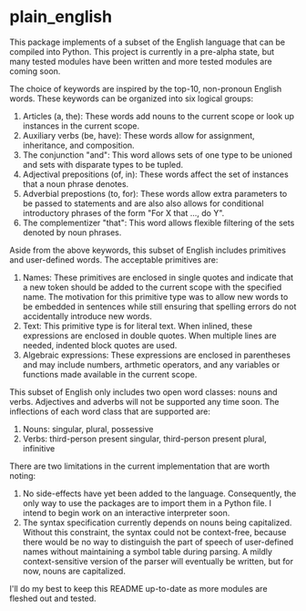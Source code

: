 # plain_english
This package implements of a subset of the English language that can be compiled into Python. This project is currently in a pre-alpha state, but many tested modules have been written and more tested modules are coming soon.

The choice of keywords are inspired by the top-10, non-pronoun English words. These keywords can be organized into six logical groups:

1. Articles (a, the): These words add nouns to the current scope or look up instances in the current scope.
2. Auxiliary verbs (be, have): These words allow for assignment, inheritance, and composition.
3. The conjunction "and": This word allows sets of one type to be unioned and sets with disparate types to be tupled.
4. Adjectival prepositions (of, in): These words affect the set of instances that a noun phrase denotes.
5. Adverbial prepostions (to, for): These words allow extra parameters to be passed to statements and are also
                                    also allows for conditional introductory phrases of the form "For X that ..., do Y".
6. The complementizer "that": This word allows flexible filtering of the sets denoted by noun phrases.

Aside from the above keywords, this subset of English includes primitives and user-defined words. The acceptable primitives are:

1. Names: These primitives are enclosed in single quotes and indicate that a new token should be added to the current scope with the specified name. The motivation for this primitive type was to allow new words to be embedded in sentences while still ensuring that spelling errors do not accidentally introduce new words.
2. Text: This primitive type is for literal text. When inlined, these expressions are enclosed in double quotes. When multiple lines are needed, indented block quotes are used.
3. Algebraic expressions: These expressions are enclosed in parentheses and may include numbers, arthmetic operators, and any variables or functions made available in the current scope.

This subset of English only includes two open word classes: nouns and verbs. Adjectives and adverbs will not be supported any time soon. The inflections of each word class that are supported are:

1. Nouns: singular, plural, possessive
2. Verbs: third-person present singular, third-person present plural, infinitive

There are two limitations in the current implementation that are worth noting:

1. No side-effects have yet been added to the language. Consequently, the only way to use the packages are to import them in a Python file. I intend to begin work on an interactive interpreter soon.
2. The syntax specification currently depends on nouns being capitalized. Without this constraint, the syntax could not be context-free, because there would be no way to distinguish the part of speech of user-defined names without maintaining a symbol table during parsing. A mildly context-sensitive version of the parser will eventually be written, but for now, nouns are capitalized.

I'll do my best to keep this README up-to-date as more modules are fleshed out and tested.
